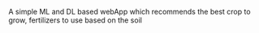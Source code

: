 A simple ML and DL based webApp which recommends the best crop to grow, fertilizers to use based on the soil
